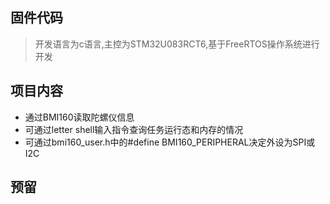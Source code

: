 ## 固件代码
> 开发语言为c语言,主控为STM32U083RCT6,基于FreeRTOS操作系统进行开发  

## 项目内容
- 通过BMI160读取陀螺仪信息
- 可通过letter shell输入指令查询任务运行态和内存的情况
- 可通过bmi160_user.h中的#define BMI160_PERIPHERAL决定外设为SPI或I2C

## 预留

